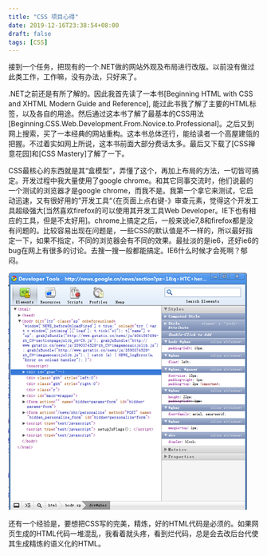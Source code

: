 ```yaml
---
title: "CSS 项目心得"
date: 2019-12-16T23:38:54+08:00
draft: false
tags: [CSS]
---
```


接到一个任务，把现有的一个.NET做的网站外观及布局进行改版。以前没有做过此类工作，工作嘛，没有办法，只好来了。

.NET之前还是有所了解的。因此我首先读了一本书[Beginning HTML with CSS and XHTML Modern Guide and Reference], 能过此书我了解了主要的HTML标签，以及各自的用途。然后通过这本书了解了最基本的CSS用法[Beginning.CSS.Web.Development.From.Novice.to.Professional]。之后又到网上搜索，买了一本经典的网站重构。这本书总体还行，能给读者一个高屋建瓴的把握。不过着实如网上所说，这本书前面大部分费话太多。最后又下载了[CSS禅意花园]和[CSS Mastery]了解了一下。

CSS最核心的东西就是其“盒模型”，弄懂了这个，再加上布局的方法，一切皆可搞定。开发过程中我大量使用了google chrome。和其它同事交流时，他们说最的一个测试的浏览器才是google chrome，而我不是。我第一个拿它来测试，它启动迅速，又有很好用的”开发工具“（在页面上点右键-》审查元素，觉得这个开发工具超级强大[当然喜欢firefox的可以使用其开发工具Web Developer。IE下也有相应的工具，但是不太好用]。chrome上搞定之后，一般来说ie7,8和firefox都是没有问题的。比较容易出现在问题是，一些CSS的默认值是不一样的，所以最好指定一下，如果不指定，不同的浏览器会有不同的效果。最扯淡的是ie6，还好ie6的bug在网上有很多的讨论。去搜一搜一般都能搞定。IE6什么时候才会死啊？郁闷。

![image-20191216234039629](css-summary.assets/image-20191216234039629.png)

还有一个经验是，要想把CSS写的完美，精炼，好的HTML代码是必须的。如果网页生成的HTML代码一堆混乱，我看着就头疼，看到烂代码，总是会去改后台代使其生成精炼的语义化的HTML。